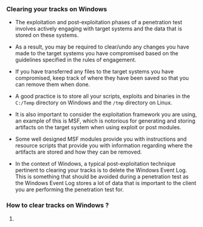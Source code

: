
### Clearing your tracks on Windows

+ The exploitation and post-exploitation phases of a penetration test involves actively engaging with target systems and the data that is stored on these systems.

+ As a result, you may be required to clear/undo any changes you have made to the target systems you have compromised based on the guidelines specified in the rules of engagement.

+ If you have transferred any files to the target systems you have compromised, keep track of where they have been saved so that you can remove them when done.

+ A good practice is to store all your scripts, exploits and binaries in the `C:/Temp` directory on Windows and the `/tmp` directory on Linux.

+ It is also important to consider the exploitation framework you are using, an example of this is MSF, which is notorious for generating and storing artifacts on the target system when using exploit or post modules.

+ Some well designed MSF modules provide you with instructions and resource scripts that provide you with information regarding where the artifacts are stored and how they can be removed.

+ In the context of Windows, a typical post-exploitation technique pertinent to clearing your tracks is to delete the Windows Event Log. This is something that should be avoided during a penetration test as the Windows Event Log stores a lot of data that is important to the client you are performing the penetration test for.

### How to clear tracks on Windows ?

1. 